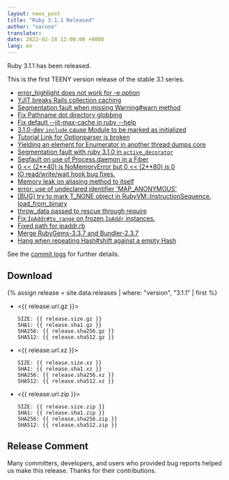 ```yaml
---
layout: news_post
title: "Ruby 3.1.1 Released"
author: "naruse"
translator:
date: 2022-02-18 12:00:00 +0000
lang: en
---
```


Ruby 3.1.1 has been released.

This is the first TEENY version release of the stable 3.1 series.

* [error_highlight does not work for -e option](https://bugs.ruby-lang.org/issues/18434)
* [YJIT breaks Rails collection caching](https://bugs.ruby-lang.org/issues/18453)
* [Segmentation fault when missing Warning#warn method](https://bugs.ruby-lang.org/issues/18458)
* [Fix Pathname dot directory globbing](https://bugs.ruby-lang.org/issues/18436)
* [Fix default --jit-max-cache in ruby --help](https://bugs.ruby-lang.org/issues/18469)
* [3.1.0-dev `include` cause Module to be marked as initialized](https://bugs.ruby-lang.org/issues/18292)
* [Tutorial Link for Optionparser is broken](https://bugs.ruby-lang.org/issues/18468)
* [Yielding an element for Enumerator in another thread dumps core](https://bugs.ruby-lang.org/issues/18475)
* [Segmentation fault with ruby 3.1.0 in `active_decorator`](https://bugs.ruby-lang.org/issues/18489)
* [Segfault on use of Process.daemon in a Fiber](https://bugs.ruby-lang.org/issues/18497)
* [0 << (2\*\*40) is NoMemoryError but 0 << (2\*\*80) is 0](https://bugs.ruby-lang.org/issues/18517)
* [IO read/write/wait hook bug fixes.](https://bugs.ruby-lang.org/issues/18443)
* [Memory leak on aliasing method to itself](https://bugs.ruby-lang.org/issues/18516)
* [error: use of undeclared identifier 'MAP_ANONYMOUS'](https://bugs.ruby-lang.org/issues/18556)
* [\[BUG\] try to mark T_NONE object in RubyVM::InstructionSequence. load_from_binary](https://bugs.ruby-lang.org/issues/18501)
* [throw_data passed to rescue through require](https://bugs.ruby-lang.org/issues/18562)
* [Fix `IpAddr#to_range` on frozen `IpAddr` instances.](https://bugs.ruby-lang.org/issues/18570)
* [Fixed path for ipaddr.rb](https://github.com/ruby/ruby/pull/5533)
* [Merge RubyGems-3.3.7 and Bundler-2.3.7](https://github.com/ruby/ruby/pull/5543)
* [Hang when repeating Hash#shift against a empty Hash](https://bugs.ruby-lang.org/issues/18578)

See the [commit logs](https://github.com/ruby/ruby/compare/v3_1_0...v3_1_1) for further details.

## Download

{% assign release = site.data.releases | where: "version", "3.1.1" | first %}

* <{{ release.url.gz }}>

      SIZE: {{ release.size.gz }}
      SHA1: {{ release.sha1.gz }}
      SHA256: {{ release.sha256.gz }}
      SHA512: {{ release.sha512.gz }}

* <{{ release.url.xz }}>

      SIZE: {{ release.size.xz }}
      SHA1: {{ release.sha1.xz }}
      SHA256: {{ release.sha256.xz }}
      SHA512: {{ release.sha512.xz }}

* <{{ release.url.zip }}>

      SIZE: {{ release.size.zip }}
      SHA1: {{ release.sha1.zip }}
      SHA256: {{ release.sha256.zip }}
      SHA512: {{ release.sha512.zip }}

## Release Comment

Many committers, developers, and users who provided bug reports helped us make this release.
Thanks for their contributions.
